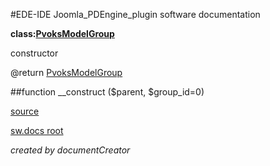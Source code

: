 #EDE-IDE Joomla_PDEngine_plugin
software documentation

**class:[PvoksModelGroup](../PvoksModelGroup.md)**



constructor

@return [PvoksModelGroup](../PvoksModelGroup)      

##function __construct ($parent, $group_id=0) 


[source](../../../site/models/groupModel.php)

[sw.docs root](../)

*created by documentCreator*


